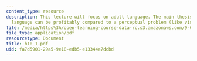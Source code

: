```yaml
---
content_type: resource
description: This lecture will focus on adult language. The main thesis will be that
  language can be profitably compared to a perceptual problem (like vision).
file: /media/https%3A/open-learning-course-data-rc.s3.amazonaws.com/9-00-introduction-to-psychology-fall-2004/fa7d590129a59e18edb5e13344a7dcbd_h10_1.pdf
file_type: application/pdf
resourcetype: Document
title: h10_1.pdf
uid: fa7d5901-29a5-9e18-edb5-e13344a7dcbd
---
```

